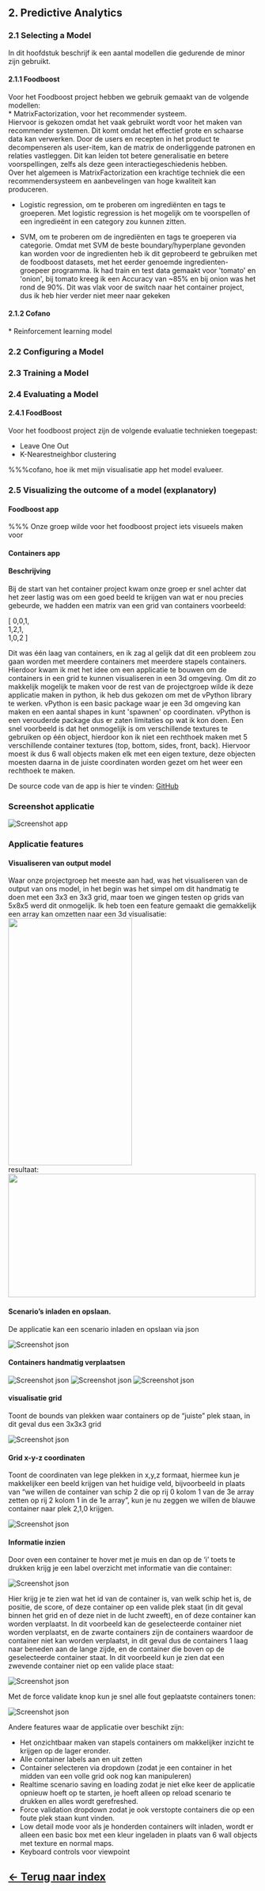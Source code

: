<h2><b>2. Predictive Analytics</b></h2>

<h3>2.1 Selecting a Model</h3>
In dit hoofdstuk beschrijf ik een aantal modellen die gedurende de minor zijn gebruikt.
	
<h4>2.1.1 Foodboost</h4>
Voor het Foodboost project hebben we gebruik gemaakt van de volgende modellen:<br>
* MatrixFactorization, voor het recommender systeem.<br>
Hiervoor is gekozen omdat het vaak gebruikt wordt voor het maken van recommender systemen. Dit komt omdat het effectief grote en schaarse data kan verwerken. Door de users en recepten in het product te decompenseren als user-item, kan de matrix de onderliggende patronen en relaties vastleggen. Dit kan leiden tot betere generalisatie en betere voorspellingen, zelfs als deze geen interactiegeschiedenis hebben.<br>
Over het algemeen is MatrixFactorization een krachtige techniek die een recommendersysteem en aanbevelingen van hoge kwaliteit kan produceren.
	
* Logistic regression, om te proberen om ingrediënten en tags te groeperen.
Met logistic regression is het mogelijk om te voorspellen of een ingredieënt in een category zou kunnen zitten. 
	
* SVM, om te proberen om de ingrediënten en tags te groeperen via categorie.
Omdat met SVM de beste boundary/hyperplane gevonden kan worden voor de ingredienten heb ik dit geprobeerd te gebruiken met de foodboost datasets, met het eerder genoemde ingredienten-groepeer programma. Ik had train en test data gemaakt voor 'tomato' en 'onion', bij tomato kreeg ik een Accuracy van ~85% en bij onion was het rond de 90%. Dit was vlak voor de switch naar het container project, dus ik heb hier verder niet meer naar gekeken

	
<h4>2.1.2 Cofano</h4>
* Reinforcement learning model
	
<h3>2.2 Configuring a Model</h3>
    

<h3>2.3 Training a Model</h3>



<h3>2.4 Evaluating a Model</h3>
	
<h4>2.4.1 FoodBoost</h4>
Voor het foodboost project zijn de volgende evaluatie technieken toegepast:
	
* Leave One Out
* K-Nearestneighbor clustering
	
%%%cofano, hoe ik met mijn visualisatie app het model evalueer.
	
<h3>2.5 Visualizing the outcome of a model (explanatory)</h3>
	
<h4>Foodboost app</h4>
	%%%
  Onze groep wilde voor het foodboost project iets visueels maken voor
  
<h4>Containers app</h4>
  
  <h4>Beschrijving</h4>
  Bij de start van het container project kwam onze groep er snel achter dat het zeer lastig was om een goed beeld te krijgen van wat er nou precies gebeurde, we hadden   een matrix van een grid van containers voorbeeld:<br>
    
[ 0,0,1,<br>
  1,2,1,<br>
  1,0,2 ]<br>
    
  Dit was één laag van containers, en ik zag al gelijk dat dit een probleem zou gaan worden met meerdere containers met meerdere stapels containers. Hierdoor kwam ik met het idee om een applicatie te bouwen om de containers in een grid te kunnen visualiseren in een 3d omgeving. Om dit zo makkelijk mogelijk te maken voor de rest van de projectgroep wilde ik deze applicatie maken in python, ik heb dus gekozen om met de vPython library te werken. vPython is een basic package waar je een 3d omgeving kan maken en een aantal shapes in kunt 'spawnen' op coordinaten. vPython is een verouderde package dus er zaten limitaties op wat ik kon doen. Een snel voorbeeld is dat het onmogelijk is om verschillende textures te gebruiken op één object, hierdoor kon ik niet een rechthoek maken met 5 verschillende container textures (top, bottom, sides, front, back). Hiervoor moest ik dus 6 wall objects maken elk met een eigen texture, deze objecten moesten daarna in de juiste coordinaten worden gezet om het weer een rechthoek te maken.
  
  De source code van de app is hier te vinden: [GitHub](https://github.com/mbroer/ads_portfolio/tree/main/apps/cofano)
  
<h3>Screenshot applicatie</h3>
   
![Screenshot app](https://github.com/mbroer/ads_portfolio/blob/main/output/cofano/app.png)
   
<h3>Applicatie features</h3>
	  
<h4>Visualiseren van output model</h4>
Waar onze projectgroep het meeste aan had, was het visualiseren van de output van ons model, in het begin was het simpel om dit handmatig te doen met een 3x3 en 3x3 grid, maar toen we gingen testen op grids van 5x8x5 werd dit onmogelijk. Ik heb toen een feature gemaakt die gemakkelijk een array kan omzetten naar een 3d visualisatie:<br>
	  
<img src="https://github.com/mbroer/ads_portfolio/blob/main/output/cofano/Screenshot_20230125_105724_WhatsApp.jpg" width="250" height="500">
<br>resultaat:<br>
<img src="https://github.com/mbroer/ads_portfolio/blob/main/output/cofano/IMG-20230124-WA0000.jpg" width="500" height="250">
	  
<h4>Scenario’s inladen en opslaan.</h4>
De applicatie kan een scenario inladen en opslaan via json
    
![Screenshot json](https://github.com/mbroer/ads_portfolio/blob/main/output/cofano/json.png)
    
<h4>Containers handmatig verplaatsen</h4>
    
![Screenshot json](https://github.com/mbroer/ads_portfolio/blob/main/output/cofano/v1.png)
![Screenshot json](https://github.com/mbroer/ads_portfolio/blob/main/output/cofano/v2.png)
![Screenshot json](https://github.com/mbroer/ads_portfolio/blob/main/output/cofano/v3.png)
    
<h4>visualisatie grid</h4>
Toont de bounds van plekken waar containers op de “juiste” plek staan, in dit geval dus een 3x3x3 grid
    
![Screenshot json](https://github.com/mbroer/ads_portfolio/blob/main/output/cofano/grid.png)
    
<h4>Grid x-y-z coordinaten</h4>
Toont de coordinaten van lege plekken in x,y,z formaat, hiermee kun je makkelijker een beeld krijgen van het huidige veld, bijvoorbeeld in plaats van “we willen de container van schip 2 die op rij 0 kolom 1 van de 3e array zetten op rij 2 kolom 1 in de 1e array”, kun je nu zeggen we willen de blauwe container naar plek 2,1,0 krijgen.
    
![Screenshot json](https://github.com/mbroer/ads_portfolio/blob/main/output/cofano/grid2.png)
    

<h4>Informatie inzien</h4>
Door oven een container te hover met je muis en dan op de ‘i’ toets te drukken krijg je een label overzicht met informatie van die container:
    
![Screenshot json](https://github.com/mbroer/ads_portfolio/blob/main/output/cofano/info1.png)
    
Hier krijg je te zien wat het id van de container is, van welk schip het is, de positie, de score, of deze container op een valide plek staat (in dit geval binnen het grid en of deze niet in de lucht zweeft), en of deze container kan worden verplaatst. In dit voorbeeld kan de geselecteerde container niet worden verplaatst, en de zwarte containers zijn de containers waardoor de container niet kan worden verplaatst, in dit geval dus de containers 1 laag naar beneden aan de lange zijde, en de container die boven op de geselecteerde container staat.
In dit voorbeeld kun je zien dat een zwevende container niet op een valide place staat:
    
![Screenshot json](https://github.com/mbroer/ads_portfolio/blob/main/output/cofano/info2.png)
    
Met de force validate knop kun je snel alle fout geplaatste containers tonen:
    
![Screenshot json](https://github.com/mbroer/ads_portfolio/blob/main/output/cofano/info3.png)
    
  Andere features waar de applicatie over beschikt zijn:
-	Het onzichtbaar maken van stapels containers om makkelijker inzicht te krijgen op de lager eronder.
-	Alle container labels aan en uit zetten
-	Container selecteren via dropdown (zodat je een container in het midden van een volle grid ook nog kan manipuleren)
-	Realtime scenario saving en loading zodat je niet elke keer de applicatie opnieuw hoeft op te starten, je hoeft alleen op reload scenario te drukken en alles wordt gerefreshed.
-	Force validation dropdown zodat je ook verstopte containers die op een foute plek staan kunt vinden.
-	Low detail mode voor als je honderden containers wilt inladen, wordt er alleen een basic box met een kleur ingeladen in plaats van 6 wall objects met texture en normal maps.
-	Keyboard controls voor viewpoint

  </details>
</details>

## [&#8592; Terug naar index](https://github.com/mbroer/ads_portfolio/blob/main/README.md)
